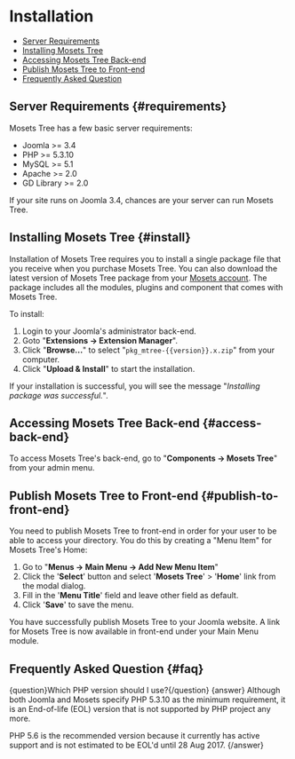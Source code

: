 # Installation

- [Server Requirements]({{version}}/installation#requirements)
- [Installing Mosets Tree]({{version}}/installation#install)
- [Accessing Mosets Tree Back-end]({{version}}/installation#back-end)
- [Publish Mosets Tree to Front-end]({{version}}/installation#publish-to-front-end)
- [Frequently Asked Question]({{version}}/installation#faq)

## Server Requirements {#requirements}

Mosets Tree has a few basic server requirements:

- Joomla >= 3.4
- PHP >= 5.3.10
- MySQL >= 5.1
- Apache >= 2.0
- GD Library >= 2.0

If your site runs on Joomla 3.4, chances are your server can run Mosets Tree.

## Installing Mosets Tree {#install}

Installation of Mosets Tree requires you to install a single package file that you receive when you purchase Mosets Tree. You can also download the latest version of Mosets Tree package from your [Mosets account](http://www.mosets.com/login/). The package includes all the modules, plugins and component that comes with Mosets Tree.

To install:

1. Login to your Joomla's administrator back-end.
2. Goto "**Extensions -> Extension Manager**".
3. Click "**Browse...**" to select "`pkg_mtree-{{version}}.x.zip`" from your computer.
4. Click "**Upload & Install**" to start the installation.

If your installation is successful, you will see the message "_Installing package was successful._".

## Accessing Mosets Tree Back-end {#access-back-end}

To access Mosets Tree's back-end, go to "**Components -> Mosets Tree**" from your admin menu.

## Publish Mosets Tree to Front-end {#publish-to-front-end}

You need to publish Mosets Tree to front-end in order for your user to be able to access your directory. You do this by creating a "Menu Item" for Mosets Tree's Home:

1. Go to "**Menus -> Main Menu -> Add New Menu Item**"
2. Click the '**Select**' button and select '**Mosets Tree**' > '**Home**' link from the modal dialog.
3. Fill in the '**Menu Title**' field and leave other field as default.
4. Click '**Save**' to save the menu.

You have successfully publish Mosets Tree to your Joomla website. A link for Mosets Tree is now available in front-end under your Main Menu module.

## Frequently Asked Question {#faq}

{question}Which PHP version should I use?{/question}
{answer}
Although both Joomla and Mosets specify PHP 5.3.10 as the minimum requirement, it is an End-of-life (EOL) version that is not supported by PHP project any more.

PHP 5.6 is the recommended version because it currently has active support and is not estimated to be EOL'd until 28 Aug 2017.
{/answer}